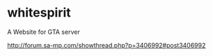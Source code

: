 # whitespirit
A Website for GTA server

http://forum.sa-mp.com/showthread.php?p=3406992#post3406992
